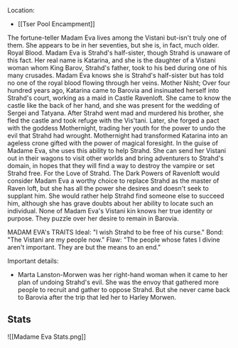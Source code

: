 Location:
* [[Tser Pool Encampment]]

The fortune-teller Madam Eva lives among the Vistani but-isn't truly one of them. She appears to be in her seventies, but she is, in fact, much older. Royal Blood. Madam Eva is Strahd's half-sister, though Strahd is unaware of this fact. Her real name is Katarina, and she is the daughter of a Vistani woman whom King Barov, Strahd's father, took to his bed during one of his many crusades. Madam Eva knows she is Strahd's half-sister but has told no one of the royal
blood flowing through her veins. Mother Nisht; Over four hundred years ago, Katarina came to Barovia and insinuated herself into Strahd's court, working as a maid in Castle Ravenloft. She came to know the castle like the back of her hand, and she was present for the wedding of Sergei and Tatyana. After Strahd went mad and murdered his brother, she fled the castle and took refuge with the Vis'tani. Later, she forged a pact with the goddess Mothernight, trading her youth for the power to undo the evil that Strahd had wrought. Mothernight had transformed Katarina into an ageless crone gifted with the power of magical foresight. In the guise of Madame Eva, she uses this ability to help Strahd. She can send her Vistani out in their wagons to visit other worlds and bring adventurers to Strahd's domain, in hopes that they will find a way to destroy the vampire or set Strahd free. For the Love of Strahd. The Dark Powers of Ravenloft would consider Madam Eva a worthy choice to replace Strahd as the master of Raven loft, but she has all the power she desires and doesn't seek to supplant him. She would rather help Strahd find someone else to succeed him, although she has grave doubts about her
ability to locate such an individual. None of Madam Eva's Vistani kin knows her true identity or purpose. They puzzle over her desire to remain in Barovia.

MADAM EVA's TRAITS
Ideal: "I wish Strahd to be free of his curse."
Bond: "The Vistani are my people now."
Flaw: "The people whose fates I divine aren't important. They are but the means to an end."

Important details:
* Marta Lanston-Morwen was her right-hand woman when it came to her plan of undoing Strahd's evil. She was the envoy that gathered more people to recruit and gather to oppose Strahd. But she never came back to Barovia after the trip that led her to Harley Morwen.

## Stats
![[Madame Eva Stats.png]]